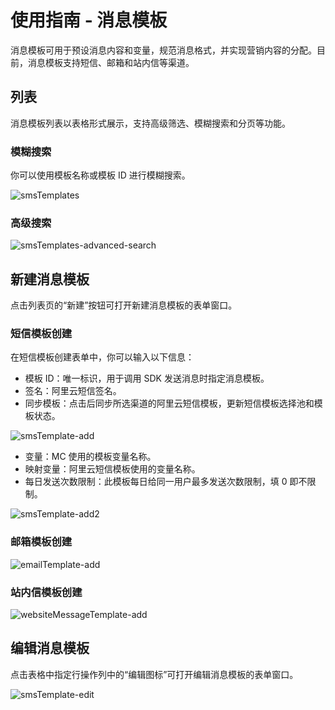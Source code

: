 # 使用指南 - 消息模板

消息模板可用于预设消息内容和变量，规范消息格式，并实现营销内容的分配。目前，消息模板支持短信、邮箱和站内信等渠道。

## 列表

消息模板列表以表格形式展示，支持高级筛选、模糊搜索和分页等功能。

### 模糊搜索

你可以使用模板名称或模板 ID 进行模糊搜索。

![smsTemplates](https://cdn.masastack.com/stack/doc/mc/smsTemplates.png)

### 高级搜索

![smsTemplates-advanced-search](https://cdn.masastack.com/stack/doc/mc/smsTemplates-advanced-search.png)

## 新建消息模板

点击列表页的“新建”按钮可打开新建消息模板的表单窗口。

### 短信模板创建

在短信模板创建表单中，你可以输入以下信息：

   - 模板 ID：唯一标识，用于调用 SDK 发送消息时指定消息模板。
   - 签名：阿里云短信签名。
   - 同步模板：点击后同步所选渠道的阿里云短信模板，更新短信模板选择池和模板状态。

   ![smsTemplate-add](https://cdn.masastack.com/stack/doc/mc/smsTemplate-add.png)
   
   - 变量：MC 使用的模板变量名称。
   - 映射变量：阿里云短信模板使用的变量名称。
   - 每日发送次数限制：此模板每日给同一用户最多发送次数限制，填 0 即不限制。

   ![smsTemplate-add2](https://cdn.masastack.com/stack/doc/mc/smsTemplate-add2.png)

### 邮箱模板创建

![emailTemplate-add](https://cdn.masastack.com/stack/doc/mc/emaiTemplate-add.png)

### 站内信模板创建

![websiteMessageTemplate-add](https://cdn.masastack.com/stack/doc/mc/websiteMessageTemplate-add.png)

## 编辑消息模板

点击表格中指定行操作列中的“编辑图标”可打开编辑消息模板的表单窗口。

![smsTemplate-edit](https://cdn.masastack.com/stack/doc/mc/smsTemplate-edit.png)